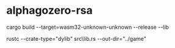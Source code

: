 # alphagozero-rsa

cargo build --target=wasm32-unknown-unknown --release --lib


rustc --crate-type="dylib" src\lib.rs --out-dir="../game"